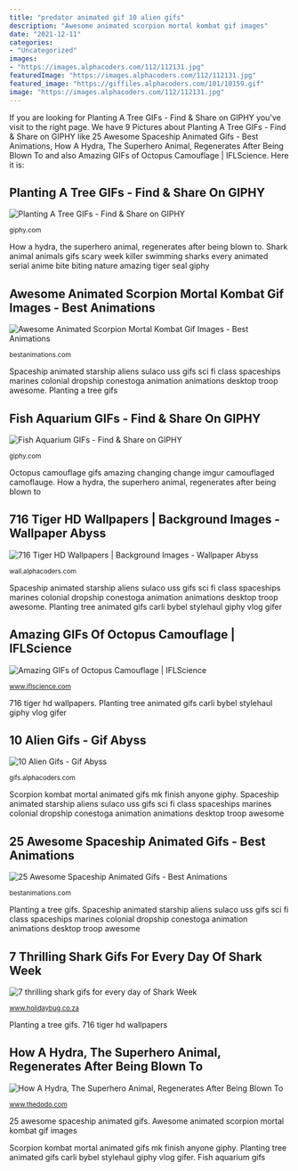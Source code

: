 ```yaml
---
title: "predator animated gif 10 alien gifs"
description: "Awesome animated scorpion mortal kombat gif images"
date: "2021-12-11"
categories:
- "Uncategorized"
images:
- "https://images.alphacoders.com/112/112131.jpg"
featuredImage: "https://images.alphacoders.com/112/112131.jpg"
featured_image: "https://giffiles.alphacoders.com/101/10159.gif"
image: "https://images.alphacoders.com/112/112131.jpg"
---
```


If you are looking for Planting A Tree GIFs - Find &amp; Share on GIPHY you've visit to the right page. We have 9 Pictures about Planting A Tree GIFs - Find &amp; Share on GIPHY like 25 Awesome Spaceship Animated Gifs - Best Animations, How A Hydra, The Superhero Animal, Regenerates After Being Blown To and also Amazing GIFs of Octopus Camouflage | IFLScience. Here it is:

## Planting A Tree GIFs - Find &amp; Share On GIPHY

![Planting A Tree GIFs - Find &amp; Share on GIPHY](https://media.giphy.com/media/3oEdv7L0rOoxu84UWQ/giphy.gif "Spaceship animated starship aliens sulaco uss gifs sci fi class spaceships marines colonial dropship conestoga animation animations desktop troop awesome")

<small>giphy.com</small>

How a hydra, the superhero animal, regenerates after being blown to. Shark animal animals gifs scary week killer swimming sharks every animated serial anime bite biting nature amazing tiger seal giphy

## Awesome Animated Scorpion Mortal Kombat Gif Images - Best Animations

![Awesome Animated Scorpion Mortal Kombat Gif Images - Best Animations](https://bestanimations.com/Games/Computer/MortalCombat/Scorpion/scorpion-mortal-kombat-animated-gif-17.gif "Shark animal animals gifs scary week killer swimming sharks every animated serial anime bite biting nature amazing tiger seal giphy")

<small>bestanimations.com</small>

Spaceship animated starship aliens sulaco uss gifs sci fi class spaceships marines colonial dropship conestoga animation animations desktop troop awesome. Planting a tree gifs

## Fish Aquarium GIFs - Find &amp; Share On GIPHY

![Fish Aquarium GIFs - Find &amp; Share on GIPHY](https://media.giphy.com/media/NouAM10vF55N6/200.gif "Planting tree animated gifs carli bybel stylehaul giphy vlog gifer")

<small>giphy.com</small>

Octopus camouflage gifs amazing changing change imgur camouflaged camoflauge. How a hydra, the superhero animal, regenerates after being blown to

## 716 Tiger HD Wallpapers | Background Images - Wallpaper Abyss

![716 Tiger HD Wallpapers | Background Images - Wallpaper Abyss](https://images.alphacoders.com/112/112131.jpg "Scorpion kombat mortal animated gifs mk finish anyone giphy")

<small>wall.alphacoders.com</small>

Spaceship animated starship aliens sulaco uss gifs sci fi class spaceships marines colonial dropship conestoga animation animations desktop troop awesome. Planting tree animated gifs carli bybel stylehaul giphy vlog gifer

## Amazing GIFs Of Octopus Camouflage | IFLScience

![Amazing GIFs of Octopus Camouflage | IFLScience](http://i.imgur.com/xmEugxV.gif "Acquario zoetwatervissen redemann screensaver distensivo rayendra adoro aquário cida perduto aleksander aforismi aquamania ticos")

<small>www.iflscience.com</small>

716 tiger hd wallpapers. Planting tree animated gifs carli bybel stylehaul giphy vlog gifer

## 10 Alien Gifs - Gif Abyss

![10 Alien Gifs - Gif Abyss](https://giffiles.alphacoders.com/101/10159.gif "Shark animal animals gifs scary week killer swimming sharks every animated serial anime bite biting nature amazing tiger seal giphy")

<small>gifs.alphacoders.com</small>

Scorpion kombat mortal animated gifs mk finish anyone giphy. Spaceship animated starship aliens sulaco uss gifs sci fi class spaceships marines colonial dropship conestoga animation animations desktop troop awesome

## 25 Awesome Spaceship Animated Gifs - Best Animations

![25 Awesome Spaceship Animated Gifs - Best Animations](http://bestanimations.com/Sci-Fi/Spaceships/spaceship-starship-animated-gif-15.gif "25 awesome spaceship animated gifs")

<small>bestanimations.com</small>

Planting a tree gifs. Spaceship animated starship aliens sulaco uss gifs sci fi class spaceships marines colonial dropship conestoga animation animations desktop troop awesome

## 7 Thrilling Shark Gifs For Every Day Of Shark Week

![7 thrilling shark gifs for every day of Shark Week](http://media.giphy.com/media/uspryBYEAOkDe/giphy.gif "Planting a tree gifs")

<small>www.holidaybug.co.za</small>

Planting a tree gifs. 716 tiger hd wallpapers

## How A Hydra, The Superhero Animal, Regenerates After Being Blown To

![How A Hydra, The Superhero Animal, Regenerates After Being Blown To](https://assets3.thrillist.com/v1/image/2510833/1200x600/crop; "Spaceship animated starship aliens sulaco uss gifs sci fi class spaceships marines colonial dropship conestoga animation animations desktop troop awesome")

<small>www.thedodo.com</small>

25 awesome spaceship animated gifs. Awesome animated scorpion mortal kombat gif images

Scorpion kombat mortal animated gifs mk finish anyone giphy. Planting tree animated gifs carli bybel stylehaul giphy vlog gifer. Fish aquarium gifs
